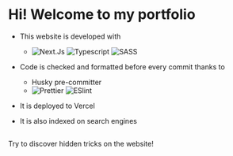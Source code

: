 # Hi! Welcome to my portfolio

- This website is developed with

  - ![Next.Js](https://img.shields.io/badge/NextJs-000000?style=for-the-badge) ![Typescript](https://img.shields.io/badge/TypeScript-007ACC?style=for-the-badge&logo=typescript&logoColor=white) ![SASS](https://img.shields.io/badge/Sass-CC6699?style=for-the-badge&logo=sass&logoColor=white)

- Code is checked and formatted before every commit thanks to

  - Husky pre-committer
  - ![Prettier](https://img.shields.io/badge/prettier-1A2C34?style=for-the-badge&logo=prettier&logoColor=F7BA3E) ![ESlint](https://img.shields.io/badge/eslint-3A33D1?style=for-the-badge&logo=eslint&logoColor=white)

- It is deployed to Vercel

- It is also indexed on search engines

##

Try to discover hidden tricks on the website!
